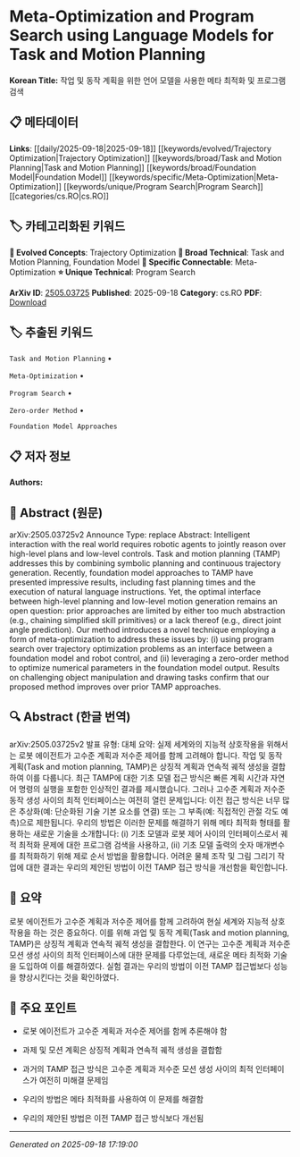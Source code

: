 
# Meta-Optimization and Program Search using Language Models for Task and Motion Planning

**Korean Title:** 작업 및 동작 계획을 위한 언어 모델을 사용한 메타 최적화 및 프로그램 검색

## 📋 메타데이터

**Links**: [[daily/2025-09-18|2025-09-18]] [[keywords/evolved/Trajectory Optimization|Trajectory Optimization]] [[keywords/broad/Task and Motion Planning|Task and Motion Planning]] [[keywords/broad/Foundation Model|Foundation Model]] [[keywords/specific/Meta-Optimization|Meta-Optimization]] [[keywords/unique/Program Search|Program Search]] [[categories/cs.RO|cs.RO]]

## 🏷️ 카테고리화된 키워드
**🚀 Evolved Concepts**: Trajectory Optimization
**🔬 Broad Technical**: Task and Motion Planning, Foundation Model
**🔗 Specific Connectable**: Meta-Optimization
**⭐ Unique Technical**: Program Search

**ArXiv ID**: [2505.03725](https://arxiv.org/abs/2505.03725)
**Published**: 2025-09-18
**Category**: cs.RO
**PDF**: [Download](https://arxiv.org/pdf/2505.03725.pdf)


## 🏷️ 추출된 키워드



`Task and Motion Planning` • 

`Meta-Optimization` • 

`Program Search` • 

`Zero-order Method` • 

`Foundation Model Approaches`



## 📋 저자 정보

**Authors:** 

## 📄 Abstract (원문)

arXiv:2505.03725v2 Announce Type: replace 
Abstract: Intelligent interaction with the real world requires robotic agents to jointly reason over high-level plans and low-level controls. Task and motion planning (TAMP) addresses this by combining symbolic planning and continuous trajectory generation. Recently, foundation model approaches to TAMP have presented impressive results, including fast planning times and the execution of natural language instructions. Yet, the optimal interface between high-level planning and low-level motion generation remains an open question: prior approaches are limited by either too much abstraction (e.g., chaining simplified skill primitives) or a lack thereof (e.g., direct joint angle prediction). Our method introduces a novel technique employing a form of meta-optimization to address these issues by: (i) using program search over trajectory optimization problems as an interface between a foundation model and robot control, and (ii) leveraging a zero-order method to optimize numerical parameters in the foundation model output. Results on challenging object manipulation and drawing tasks confirm that our proposed method improves over prior TAMP approaches.

## 🔍 Abstract (한글 번역)

arXiv:2505.03725v2 발표 유형: 대체
요약: 실제 세계와의 지능적 상호작용을 위해서는 로봇 에이전트가 고수준 계획과 저수준 제어를 함께 고려해야 합니다. 작업 및 동작 계획(Task and motion planning, TAMP)은 상징적 계획과 연속적 궤적 생성을 결합하여 이를 다룹니다. 최근 TAMP에 대한 기초 모델 접근 방식은 빠른 계획 시간과 자연어 명령의 실행을 포함한 인상적인 결과를 제시했습니다. 그러나 고수준 계획과 저수준 동작 생성 사이의 최적 인터페이스는 여전히 열린 문제입니다: 이전 접근 방식은 너무 많은 추상화(예: 단순화된 기술 기본 요소를 연결) 또는 그 부족(예: 직접적인 관절 각도 예측)으로 제한됩니다. 우리의 방법은 이러한 문제를 해결하기 위해 메타 최적화 형태를 활용하는 새로운 기술을 소개합니다: (i) 기초 모델과 로봇 제어 사이의 인터페이스로서 궤적 최적화 문제에 대한 프로그램 검색을 사용하고, (ii) 기초 모델 출력의 숫자 매개변수를 최적화하기 위해 제로 순서 방법을 활용합니다. 어려운 물체 조작 및 그림 그리기 작업에 대한 결과는 우리의 제안된 방법이 이전 TAMP 접근 방식을 개선함을 확인합니다.

## 📝 요약

로봇 에이전트가 고수준 계획과 저수준 제어를 함께 고려하여 현실 세계와 지능적 상호작용을 하는 것은 중요하다. 이를 위해 과업 및 동작 계획(Task and motion planning, TAMP)은 상징적 계획과 연속적 궤적 생성을 결합한다. 이 연구는 고수준 계획과 저수준 모션 생성 사이의 최적 인터페이스에 대한 문제를 다루었는데, 새로운 메타 최적화 기술을 도입하여 이를 해결하였다. 실험 결과는 우리의 방법이 이전 TAMP 접근법보다 성능을 향상시킨다는 것을 확인하였다.

## 🎯 주요 포인트


- 로봇 에이전트가 고수준 계획과 저수준 제어를 함께 추론해야 함

- 과제 및 모션 계획은 상징적 계획과 연속적 궤적 생성을 결합함

- 과거의 TAMP 접근 방식은 고수준 계획과 저수준 모션 생성 사이의 최적 인터페이스가 여전히 미해결 문제임

- 우리의 방법은 메타 최적화를 사용하여 이 문제를 해결함

- 우리의 제안된 방법은 이전 TAMP 접근 방식보다 개선됨


---

*Generated on 2025-09-18 17:19:00*
